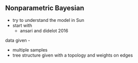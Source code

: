 ## Nonparametric Bayesian

- try to understand the model in Sun
- start with
	- ansari and didelot 2016


data given -
- multiple samples 
- tree structure given with a topology and weights on edges